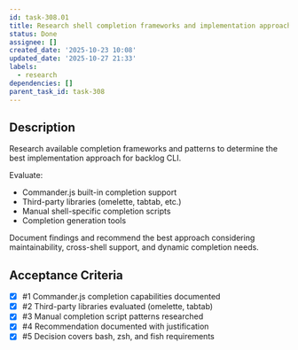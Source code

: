 ```yaml
---
id: task-308.01
title: Research shell completion frameworks and implementation approaches
status: Done
assignee: []
created_date: '2025-10-23 10:08'
updated_date: '2025-10-27 21:33'
labels:
  - research
dependencies: []
parent_task_id: task-308
---
```


## Description

<!-- SECTION:DESCRIPTION:BEGIN -->
Research available completion frameworks and patterns to determine the best implementation approach for backlog CLI.

Evaluate:
- Commander.js built-in completion support
- Third-party libraries (omelette, tabtab, etc.)
- Manual shell-specific completion scripts
- Completion generation tools

Document findings and recommend the best approach considering maintainability, cross-shell support, and dynamic completion needs.
<!-- SECTION:DESCRIPTION:END -->

## Acceptance Criteria
<!-- AC:BEGIN -->
- [x] #1 Commander.js completion capabilities documented
- [x] #2 Third-party libraries evaluated (omelette, tabtab)
- [x] #3 Manual completion script patterns researched
- [x] #4 Recommendation documented with justification
- [x] #5 Decision covers bash, zsh, and fish requirements
<!-- AC:END -->
